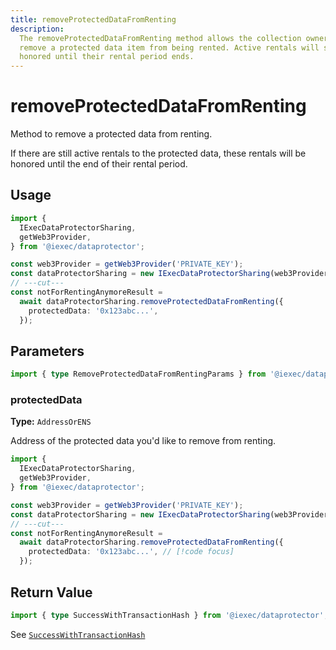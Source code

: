 ```yaml
---
title: removeProtectedDataFromRenting
description:
  The removeProtectedDataFromRenting method allows the collection owner to
  remove a protected data item from being rented. Active rentals will still be
  honored until their rental period ends.
---
```


# removeProtectedDataFromRenting

Method to remove a protected data from renting.

If there are still active rentals to the protected data, these rentals will be
honored until the end of their rental period.

## Usage

```ts twoslash
import {
  IExecDataProtectorSharing,
  getWeb3Provider,
} from '@iexec/dataprotector';

const web3Provider = getWeb3Provider('PRIVATE_KEY');
const dataProtectorSharing = new IExecDataProtectorSharing(web3Provider);
// ---cut---
const notForRentingAnymoreResult =
  await dataProtectorSharing.removeProtectedDataFromRenting({
    protectedData: '0x123abc...',
  });
```

## Parameters

```ts twoslash
import { type RemoveProtectedDataFromRentingParams } from '@iexec/dataprotector';
```

### protectedData <RequiredBadge />

**Type:** `AddressOrENS`

Address of the protected data you'd like to remove from renting.

```ts twoslash
import {
  IExecDataProtectorSharing,
  getWeb3Provider,
} from '@iexec/dataprotector';

const web3Provider = getWeb3Provider('PRIVATE_KEY');
const dataProtectorSharing = new IExecDataProtectorSharing(web3Provider);
// ---cut---
const notForRentingAnymoreResult =
  await dataProtectorSharing.removeProtectedDataFromRenting({
    protectedData: '0x123abc...', // [!code focus]
  });
```

## Return Value

```ts twoslash
import { type SuccessWithTransactionHash } from '@iexec/dataprotector';
```

See [`SuccessWithTransactionHash`](../../types.md#successwithtransactionhash)
